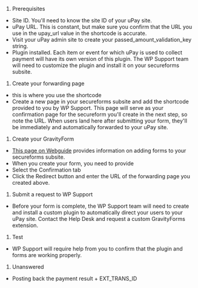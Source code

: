 1. Prerequisites
 - Site ID. You'll need to know the site ID of your uPay site.
 - uPay URL. This is constant, but make sure you confirm that the URL you use in the upay_url value in the shortcode is accurate.
 - Visit your uPay admin site to create your passed_amount_validation_key string.
 - Plugin installed. Each item or event for which uPay is used to collect payment will have its own version of this plugin. The WP Support team will need to customize the plugin and install it on your secureforms subsite.
1. Create your forwarding page
  - this is where you use the shortcode
  - Create a new page in your secureforms subsite and add the shortcode provided to you by WP Support. This page will serve as your confirmation page for the secureform you'll create in the next step, so note the URL. When users land here after submitting your form, they'll be immediately and automatically forwarded to your uPay site.
1. Create your GravityForm
 - [This page on Webguide](https://webguide.boisestate.edu/secure-forms/) provides information on adding forms to your secureforms subsite. 
 - When you create your form, you need to provide 
  - Select the Confirmation tab
  - Click the Redirect button and enter the URL of the forwarding page you created above.
1. Submit a request to WP Support
 - Before your form is complete, the WP Support team will need to create and install a custom plugin to automatically direct your users to your uPay site. Contact the Help Desk and request a custom GravityForms extension.
1. Test
 - WP Support will require help from you to confirm that the plugin and forms are working properly.
1. Unanswered
  - Posting back the payment result + EXT_TRANS_ID
